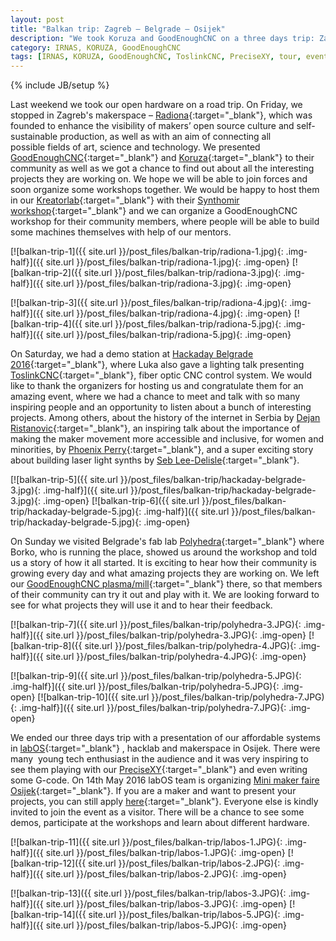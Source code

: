 ```yaml
---
layout: post
title: "Balkan trip: Zagreb – Belgrade – Osijek"
description: "We took Koruza and GoodEnoughCNC on a three days trip: Zagreb – Belgrade – Osijek."
category: IRNAS, KORUZA, GoodEnoughCNC
tags: [IRNAS, KORUZA, GoodEnoughCNC, ToslinkCNC, PreciseXY, tour, event, presentation, demo, Radiona, Hackaday Belgrade, labOS, Polyhedra, Mini maker faire]
---
```

{% include JB/setup %}


Last weekend we took our open hardware on a road trip. On Friday, we stopped in Zagreb's makerspace – [Radiona](http://radiona.org/){:target="_blank"}, which was founded to enhance the visibility of makers’ open source culture and self-sustainable production, as well as with an aim of connecting all possible fields of art, science and technology. We presented [GoodEnoughCNC](http://goodenoughcnc.eu/){:target="_blank"} and [Koruza](http://koruza.net/){:target="_blank"} to their community as well as we got a chance to find out about all the interesting projects they are working on. We hope we will be able to join forces and soon organize some workshops together. We would be happy to host them in our [Kreatorlab](http://www.kreatorlab.si/){:target="_blank"} with their [Synthomir workshop](http://radiona.org/synthomir/){:target="_blank"} and we can organize a GoodEnoughCNC workshop for their community members, where people will be able to build some machines themselves with help of our mentors.

[![balkan-trip-1]({{ site.url }}/post_files/balkan-trip/radiona-1.jpg){: .img-half}]({{ site.url }}/post_files/balkan-trip/radiona-1.jpg){: .img-open}
[![balkan-trip-2]({{ site.url }}/post_files/balkan-trip/radiona-3.jpg){: .img-half}]({{ site.url }}/post_files/balkan-trip/radiona-3.jpg){: .img-open}

[![balkan-trip-3]({{ site.url }}/post_files/balkan-trip/radiona-4.jpg){: .img-half}]({{ site.url }}/post_files/balkan-trip/radiona-4.jpg){: .img-open}
[![balkan-trip-4]({{ site.url }}/post_files/balkan-trip/radiona-5.jpg){: .img-half}]({{ site.url }}/post_files/balkan-trip/radiona-5.jpg){: .img-open}

On Saturday, we had a demo station at [Hackaday Belgrade 2016](https://hackaday.io/belgrade/){:target="_blank"}, where Luka also gave a lighting talk presenting [ToslinkCNC](http://goodenoughcnc.eu/machines/#toslink-cnc){:target="_blank"}, fiber optic CNC control system. We would like to thank the organizers for hosting us and congratulate them for an amazing event, where we had a chance to meet and talk with so many inspiring people and an opportunity to listen about a bunch of interesting projects. Among others, about the history of the internet in Serbia by [Dejan Ristanovic](http://www.dejanristanovic.com/){:target="_blank"}, an inspiring talk about the importance of making the maker movement more accessible and inclusive, for women and minorities, by [Phoenix Perry](http://phoenixperry.com/){:target="_blank"}, and a super exciting story about building laser light synths by [Seb Lee-Delisle](http://seb.ly/){:target="_blank"}.

[![balkan-trip-5]({{ site.url }}/post_files/balkan-trip/hackaday-belgrade-3.jpg){: .img-half}]({{ site.url }}/post_files/balkan-trip/hackaday-belgrade-3.jpg){: .img-open}
[![balkan-trip-6]({{ site.url }}/post_files/balkan-trip/hackaday-belgrade-5.jpg){: .img-half}]({{ site.url }}/post_files/balkan-trip/hackaday-belgrade-5.jpg){: .img-open} 

On Sunday we visited Belgrade's fab lab [Polyhedra](http://www.polyhedra.co/fab-lab.aspx){:target="_blank"} where Borko, who is running the place, showed us around the workshop and told us a story of how it all started. It is exciting to hear how their community is growing every day and what amazing projects they are working on. We left our [GoodEnoughCNC plasma/mill](http://goodenoughcnc.eu/machines/#plasma){:target="_blank"} there, so that members of their community can try it out and play with it. We are looking forward to see for what projects they will use it and to hear their feedback.

[![balkan-trip-7]({{ site.url }}/post_files/balkan-trip/polyhedra-3.JPG){: .img-half}]({{ site.url }}/post_files/balkan-trip/polyhedra-3.JPG){: .img-open}
[![balkan-trip-8]({{ site.url }}/post_files/balkan-trip/polyhedra-4.JPG){: .img-half}]({{ site.url }}/post_files/balkan-trip/polyhedra-4.JPG){: .img-open}

[![balkan-trip-9]({{ site.url }}/post_files/balkan-trip/polyhedra-5.JPG){: .img-half}]({{ site.url }}/post_files/balkan-trip/polyhedra-5.JPG){: .img-open}
[![balkan-trip-10]({{ site.url }}/post_files/balkan-trip/polyhedra-7.JPG){: .img-half}]({{ site.url }}/post_files/balkan-trip/polyhedra-7.JPG){: .img-open} 

We ended our three days trip with a presentation of our affordable systems in [labOS](http://hacklabos.org/){:target="_blank"} , hacklab and makerspace in Osijek. There were many  young tech enthusiast in the audience and it was very inspiring to see them playing with our [PreciseXY](http://goodenoughcnc.eu/machines/#precise-xy){:target="_blank"} and even writing some G-code. On 14th May 2016 labOS team is organizing [Mini maker faire Osijek](https://makerfaireosijek.com/){:target="_blank"}. If you are a maker and want to present your projects, you can still apply [here](https://docs.google.com/forms/d/11YV7u-kHU6Aa68SMNpzAEziExzzz3NxLTbTcuhQ9IAk/viewform?ts=56cf7807&edit_requested=true){:target="_blank"}. Everyone else is kindly invited to join the event as a visitor. There will be a chance to see some demos, participate at the workshops and learn about different hardware. 

[![balkan-trip-11]({{ site.url }}/post_files/balkan-trip/labos-1.JPG){: .img-half}]({{ site.url }}/post_files/balkan-trip/labos-1.JPG){: .img-open}
[![balkan-trip-12]({{ site.url }}/post_files/balkan-trip/labos-2.JPG){: .img-half}]({{ site.url }}/post_files/balkan-trip/labos-2.JPG){: .img-open} 

[![balkan-trip-13]({{ site.url }}/post_files/balkan-trip/labos-3.JPG){: .img-half}]({{ site.url }}/post_files/balkan-trip/labos-3.JPG){: .img-open}
[![balkan-trip-14]({{ site.url }}/post_files/balkan-trip/labos-5.JPG){: .img-half}]({{ site.url }}/post_files/balkan-trip/labos-5.JPG){: .img-open}
